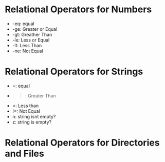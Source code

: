 # Relational Operators for Numbers
- -eq: equal
- -ge: Greater or Equal
- -gt: Greather Than 
- -le: Less or Equal
- -lt: Less Than
- -ne: Not Equal

# Relational Operators for Strings
- =: equal
- >: Greater Than
- <: Less than
- !=: Not Equal
- n: string isnt empty?
- z: string is empty?

# Relational Operators for Directories and Files

